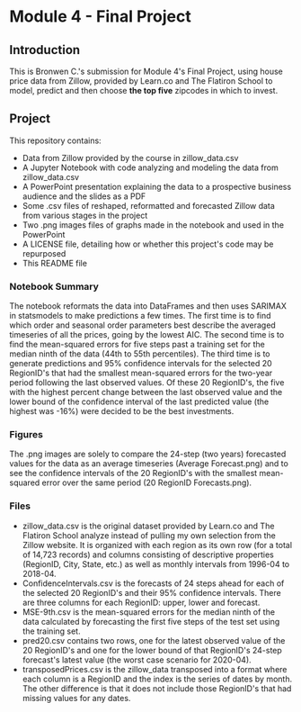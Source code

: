 
# Module 4 -  Final Project


## Introduction

This is Bronwen C.'s submission for Module 4's Final Project, using house price data from Zillow, provided by Learn.co and The Flatiron School to model, predict and then choose **the top five** zipcodes in which to invest.

## Project
This repository contains:
* Data from Zillow provided by the course in zillow_data.csv
* A Jupyter Notebook with code analyzing and modeling the data from zillow_data.csv
* A PowerPoint presentation explaining the data to a prospective business audience and the slides as a PDF
* Some .csv files of reshaped, reformatted and forecasted Zillow data from various stages in the project
* Two .png images files of graphs made in the notebook and used in the PowerPoint
* A LICENSE file, detailing how or whether this project's code may be repurposed
* This README file 

### Notebook Summary

The notebook reformats the data into DataFrames and then uses SARIMAX in statsmodels to make predictions a few times.  The first time is to find which order and seasonal order parameters best describe the averaged timeseries of all the prices, going by the lowest AIC.  The second time is to find the mean-squared errors for five steps past a training set for the median ninth of the data (44th to 55th percentiles).  The third time is to generate predictions and 95% confidence intervals for the selected 20 RegionID's that had the smallest mean-squared errors for the two-year period following the last observed values.  Of these 20 RegionID's, the five with the highest percent change between the last observed value and the lower bound of the confidence interval of the last predicted value (the highest was -16%) were decided to be the best investments.

### Figures

The .png images are solely to compare the 24-step (two years) forecasted values for the data as an average timeseries (Average Forecast.png) and to see the confidence intervals of the 20 RegionID's with the smallest mean-squared error over the same period (20 RegionID Forecasts.png).

### Files

* zillow_data.csv is the original dataset provided by Learn.co and The Flatiron School analyze instead of pulling my own selection from the Zillow website.  It is organized with each region as its own row (for a total of 14,723 records) and columns consisting of descriptive properties (RegionID, City, State, etc.) as well as monthly intervals from 1996-04 to 2018-04.
* ConfidenceIntervals.csv is the forecasts of 24 steps ahead for each of the selected 20 RegionID's and their 95% confidence intervals.  There are three columns for each RegionID: upper, lower and forecast.
* MSE-9th.csv is the mean-squared errors for the median ninth of the data calculated by forecasting the first five steps of the test set using the training set.
* pred20.csv contains two rows, one for the latest observed value of the 20 RegionID's and one for the lower bound of that RegionID's 24-step forecast's latest value (the worst case scenario for 2020-04).
* transposedPrices.csv is the zillow_data transposed into a format where each column is a RegionID and the index is the series of dates by month.  The other difference is that it does not include those RegionID's that had missing values for any dates.
